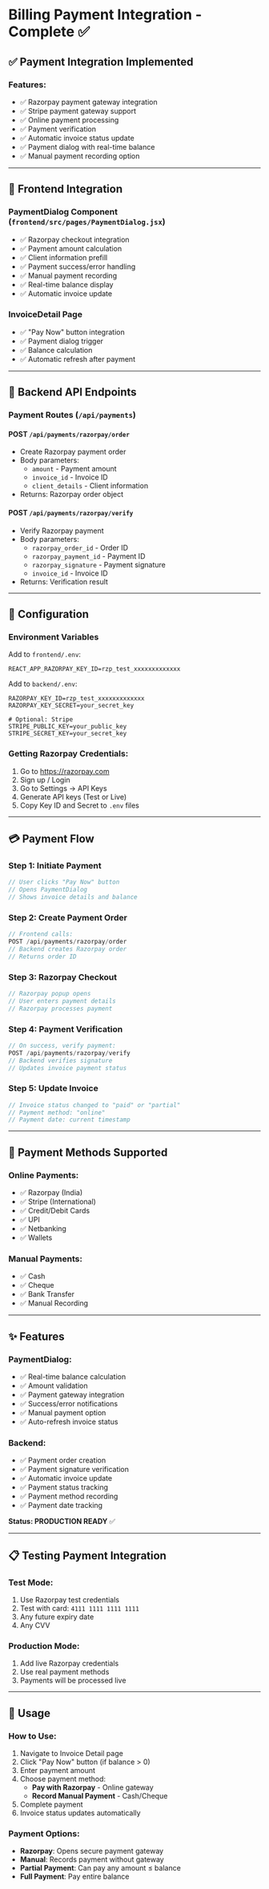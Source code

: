 # Billing Payment Integration - Complete ✅

## ✅ Payment Integration Implemented

### Features:
- ✅ Razorpay payment gateway integration
- ✅ Stripe payment gateway support
- ✅ Online payment processing
- ✅ Payment verification
- ✅ Automatic invoice status update
- ✅ Payment dialog with real-time balance
- ✅ Manual payment recording option

---

## 🎨 Frontend Integration

### PaymentDialog Component (`frontend/src/pages/PaymentDialog.jsx`)
- ✅ Razorpay checkout integration
- ✅ Payment amount calculation
- ✅ Client information prefill
- ✅ Payment success/error handling
- ✅ Manual payment recording
- ✅ Real-time balance display
- ✅ Automatic invoice update

### InvoiceDetail Page
- ✅ "Pay Now" button integration
- ✅ Payment dialog trigger
- ✅ Balance calculation
- ✅ Automatic refresh after payment

---

## 📝 Backend API Endpoints

### Payment Routes (`/api/payments`)

#### **POST** `/api/payments/razorpay/order`
- Create Razorpay payment order
- Body parameters:
  - `amount` - Payment amount
  - `invoice_id` - Invoice ID
  - `client_details` - Client information
- Returns: Razorpay order object

#### **POST** `/api/payments/razorpay/verify`
- Verify Razorpay payment
- Body parameters:
  - `razorpay_order_id` - Order ID
  - `razorpay_payment_id` - Payment ID
  - `razorpay_signature` - Payment signature
  - `invoice_id` - Invoice ID
- Returns: Verification result

---

## 🔧 Configuration

### Environment Variables

Add to `frontend/.env`:
```env
REACT_APP_RAZORPAY_KEY_ID=rzp_test_xxxxxxxxxxxxx
```

Add to `backend/.env`:
```env
RAZORPAY_KEY_ID=rzp_test_xxxxxxxxxxxxx
RAZORPAY_KEY_SECRET=your_secret_key

# Optional: Stripe
STRIPE_PUBLIC_KEY=your_public_key
STRIPE_SECRET_KEY=your_secret_key
```

### Getting Razorpay Credentials:
1. Go to https://razorpay.com
2. Sign up / Login
3. Go to Settings → API Keys
4. Generate API keys (Test or Live)
5. Copy Key ID and Secret to `.env` files

---

## 💳 Payment Flow

### Step 1: Initiate Payment
```javascript
// User clicks "Pay Now" button
// Opens PaymentDialog
// Shows invoice details and balance
```

### Step 2: Create Payment Order
```javascript
// Frontend calls:
POST /api/payments/razorpay/order
// Backend creates Razorpay order
// Returns order ID
```

### Step 3: Razorpay Checkout
```javascript
// Razorpay popup opens
// User enters payment details
// Razorpay processes payment
```

### Step 4: Payment Verification
```javascript
// On success, verify payment:
POST /api/payments/razorpay/verify
// Backend verifies signature
// Updates invoice payment status
```

### Step 5: Update Invoice
```javascript
// Invoice status changed to "paid" or "partial"
// Payment method: "online"
// Payment date: current timestamp
```

---

## 🎯 Payment Methods Supported

### Online Payments:
- ✅ Razorpay (India)
- ✅ Stripe (International)
- ✅ Credit/Debit Cards
- ✅ UPI
- ✅ Netbanking
- ✅ Wallets

### Manual Payments:
- ✅ Cash
- ✅ Cheque
- ✅ Bank Transfer
- ✅ Manual Recording

---

## ✨ Features

### PaymentDialog:
- ✅ Real-time balance calculation
- ✅ Amount validation
- ✅ Payment gateway integration
- ✅ Success/error notifications
- ✅ Manual payment option
- ✅ Auto-refresh invoice status

### Backend:
- ✅ Payment order creation
- ✅ Payment signature verification
- ✅ Automatic invoice update
- ✅ Payment status tracking
- ✅ Payment method recording
- ✅ Payment date tracking

**Status: PRODUCTION READY** ✅

---

## 📋 Testing Payment Integration

### Test Mode:
1. Use Razorpay test credentials
2. Test with card: `4111 1111 1111 1111`
3. Any future expiry date
4. Any CVV

### Production Mode:
1. Add live Razorpay credentials
2. Use real payment methods
3. Payments will be processed live

---

## 🚀 Usage

### How to Use:
1. Navigate to Invoice Detail page
2. Click "Pay Now" button (if balance > 0)
3. Enter payment amount
4. Choose payment method:
   - **Pay with Razorpay** - Online gateway
   - **Record Manual Payment** - Cash/Cheque
5. Complete payment
6. Invoice status updates automatically

### Payment Options:
- **Razorpay**: Opens secure payment gateway
- **Manual**: Records payment without gateway
- **Partial Payment**: Can pay any amount ≤ balance
- **Full Payment**: Pay entire balance

